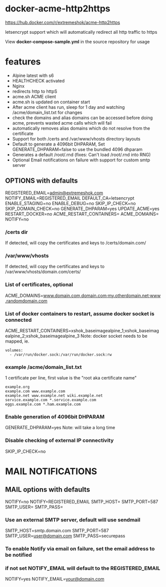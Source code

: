 # docker-acme-http2https

https://hub.docker.com/r/extremeshok/acme-http2https

letsencrypt support which will automatically redirect all http traffic to https

View **docker-compose-sample.yml** in the source repository for usage

# features
* Alpine latest with s6
* HEALTHCHECK activated
* Nginx
* redirects http to httpS
* acme.sh ACME client
* acme.sh is updated on container start
* After acme client has run, sleep for 1 day and watching /acme/domain_list.txt for changes
* check the domains and alias domains can be accessed before doing acme, prevents wasted acme calls which will fail
* automatically removes alias domains which do not resolve from the certificate
* Support for both /certs and /var/www/vhosts directory layouts
* Default to generate a 4096bit DHPARAM, Set GENERATE_DHPARAM=false to use the bundled 4096 dhparam
* Generates a default /root/.rnd (fixes: Can't load /root/.rnd into RNG)
* Optional Email notifications on failure with support for custom smtp server

## OPTIONS with defaults
REGISTERED_EMAIL=admin@extremeshok.com
NOTIFY_EMAIL=REGISTERED_EMAIL
DEFAULT_CA=letsencrypt
ENABLE_STAGING=no
ENABLE_DEBUG=no
SKIP_IP_CHECK=no
SKIP_DOMAIN_CHECK=no
GENERATE_DHPARAM=yes
UPDATE_ACME=yes
RESTART_DOCKER=no
ACME_RESTART_CONTAINERS=
ACME_DOMAINS=
NOTIFY=no

### /certs dir
If detected, will copy the certificates and keys to /certs/domain.com/

### /var/www/vhosts
If detected, will copy the certificates and keys to /var/www/vhosts/domain.com/certs/

### List of certificates, optional
ACME_DOMAINS=www.domain.com,domain.com;my.otherdomain.net;www.randomdomain.com

### List of docker containers to restart, assume docker socket is connected
ACME_RESTART_CONTAINERS=xshok_baseimagealpine_1;xshok_baseimagealpine_2;xshok_baseimagealpine_3
Note: docker socket needs to be mapped, ie.
```
volumes:
  - /var/run/docker.sock:/var/run/docker.sock:rw
```

### example /acme/domain_list.txt
1 certificate per line, first value is the "root aka certificate name"
```
example.org
example.com www.example.com
example.net www.example.net wiki.example.net
service.example.com *.service.example.com
eggs.example.com *.ham.example.com
```

### Enable generation of 4096bit DHPARAM
GENERATE_DHPARAM=yes
Note: will take a long time

### Disable checking of external IP connectivity
SKIP_IP_CHECK=no

# MAIL NOTIFICATIONS

## MAIL options with defaults
NOTIFY=no
NOTIFY=REGISTERED_EMAIL
SMTP_HOST=
SMTP_PORT=587
SMTP_USER=
SMTP_PASS=

### Use an external SMTP server, default will use sendmail
SMTP_HOST=smtp.domain.com
SMTP_PORT=587
SMTP_USER=user@domain.com
SMTP_PASS=securepass

### To enable Notify via email on failure, set the email address to be notified
### if not set NOTIFY_EMAIL will default to the REGISTERED_EMAIL
NOTIFY=yes
NOTIFY_EMAIL=your@domain.com
